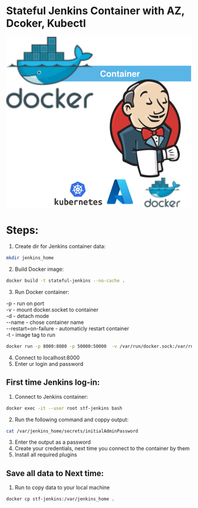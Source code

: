 
<p align="center">
<h1>Stateful Jenkins Container with AZ, Dcoker, Kubectl</h1>
<img src="https://github.com/Joska99/joska/blob/main/docker/stateful-jenkins/diagram.drawio.svg">
</p>

<h1>Steps:</h1>

1. Create dir for Jenkins container data:
```bash
mkdir jenkins_home
```
2. Build Docker image:
```Bash
docker build -t stateful-jenkins --no-cache .
```
3. Run Docker container:

-p - run on port<br />
-v - mount docker.socket to container<br />
-d - detach mode<br />
--name - chose container name<br />
--restart=on-failure - automaticly restart container<br />
-t - image tag to run<br />

```Bash
docker run -p 8000:8080 -p 50000:50000  -v /var/run/docker.sock:/var/run/docker.sock -d --name stf-jenkins --restart=on-failure -t stateful-jenkins
```
4. Connect to localhost:8000 
5. Enter ur login and password


<h2>First time Jenkins log-in:</h2>

1. Connect to Jenkins container:
```bash
docker exec -it --user root stf-jenkins bash
```
2. Run the following command and coppy output:
```Bash
cat /var/jenkins_home/secrets/initialAdminPassword
```
3. Enter the output as a password
4. Create your credentials, next time you connect to the container by them
5. Install all required plugins

<h2>Save all data to Next time:</h2>

1. Run to copy data to your local machine 
```bash
docker cp stf-jenkins:/var/jenkins_home .
```